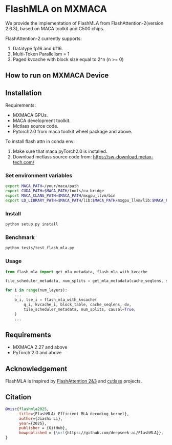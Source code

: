# FlashMLA on MXMACA

We provide the implementation of FlashMLA from FlashAttention-2(version 2.6.3), based on MACA toolkit and C500 chips.

FlashAttention-2 currently supports:
1. Datatype fp16 and bf16.
2. Multi-Token Parallelism = 1
3. Paged kvcache with block size equal to 2^n (n >= 0)

## How to run on MXMACA Device
## Installation

Requirements:
- MXMACA GPUs.
- MACA development toolkit.
- Mctlass source code.
- Pytorch2.0 from maca toolkit wheel package and above.

To install flash attn in conda env:
1. Make sure that maca pyTorch2.0 is installed.
2. Download mctlass source code from: https://sw-download.metax-tech.com/

### Set environment variables
```bash
export MACA_PATH=/your/maca/path
export CUDA_PATH=$MACA_PATH/tools/cu-bridge
export MACA_CLANG_PATH=$MACA_PATH/mxgpu_llvm/bin
export LD_LIBRARY_PATH=$MACA_PATH/lib:$MACA_PATH/mxgpu_llvm/lib:$MACA_PATH/ompi/lib:$LD_LIBRARY_PATH
```

### Install

```bash
python setup.py install
```

### Benchmark

```bash
python tests/test_flash_mla.py
```

### Usage

```python
from flash_mla import get_mla_metadata, flash_mla_with_kvcache

tile_scheduler_metadata, num_splits = get_mla_metadata(cache_seqlens, s_q * h_q // h_kv, h_kv)

for i in range(num_layers):
    ...
    o_i, lse_i = flash_mla_with_kvcache(
        q_i, kvcache_i, block_table, cache_seqlens, dv,
        tile_scheduler_metadata, num_splits, causal=True,
    )
    ...
```

## Requirements

- MXMACA 2.27 and above
- PyTorch 2.0 and above

## Acknowledgement

FlashMLA is inspired by [FlashAttention 2&3](https://github.com/dao-AILab/flash-attention/) and [cutlass](https://github.com/nvidia/cutlass) projects.



## Citation

```bibtex
@misc{flashmla2025,
      title={FlashMLA: Efficient MLA decoding kernel}, 
      author={Jiashi Li},
      year={2025},
      publisher = {GitHub},
      howpublished = {\url{https://github.com/deepseek-ai/FlashMLA}},
}
```
